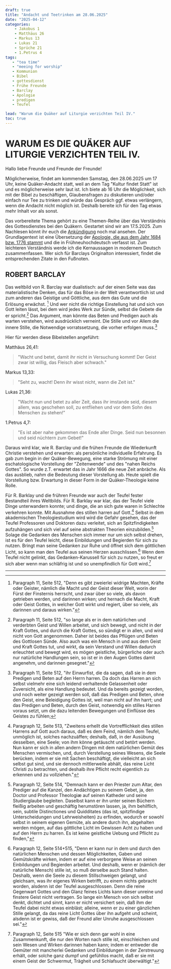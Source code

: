 ```yaml
---
draft: true
title: "Andacht und Teetrinken am 28.06.2025"
date: "2025-04-12"
categories:
	- Jakobus 1
	- Matthäus 26
	- Markus 13
	- Lukas 21
	- Sprüche 21
	- 1.Petrus 4
tags:
   - "tea time"
   - "meeing for worship"
   - Kommunion
   - Bibel
   - gottesdienst
   - Frühe Freunde
   - Barclay
   - Apologie
   - predigen
   - Teufel

lead: "Warum die Quäker auf Liturgie verzichten Teil IV."
toc: true
---
```



<!-- ##############
An dem Tag ist "Kultur findet statt" mit Konzert in der Kirche!
############### -->


WARUM ES DIE QUÄKER AUF LITURGIE VERZICHTEN TEIL IV.
=====================================================

Hallo liebe Freunde und Freunde der Freunde!

Möglicherweise, findet am kommenden Samstag, den 28.06.2025 um 17 Uhr, keine Quäker-Andacht statt, weil an dem Tag "Kultur findet Statt" ist und es möglicherweise sehr laut ist. Ich biete ab 16 Uhr die Möglichkeit, sich mit der Bibel zu beschäftigen, Glaubensfragen zu diskutieren und/oder einfach nur Tee zu trinken und würde das Gespräch ggf. etwas verlängern, wenn die Andacht nicht möglich ist. Deshalb bereite ich für den Tag etwas mehr Inhalt vor als sonst.

Das vorbereitete Thema gehört zu eine Themen-Reihe über das Verständnis des Gottesdienstes bei den Quäkern. Gestartet sind wir am 17.5.2025. Zum Nachlesen könnt ihr euch die [Ankündigung](https://quaker-kr.de/post/2025/05-03-gottesdiest/) noch mal ansehen. Der Grundlagentext ist eine Übersetzung der [Apologie, die aus dem Jahr 1684 bzw. 1776 stammt](https://apologie.the-independent-friend.de/) und die in Frühneuhochdeutsch verfasst ist. Zum leichteren Verständnis werde ich die Kernaussagen in modernem Deutsch zusammenfassen. Wer sich für Barclays Originalton interessiert, findet die entsprechenden Zitate in den Fußnoten.

ROBERT BARCLAY
--------------

Das weltbild von R. Barclay war dualistisch: auf der einen Seite was das materialistische Denken, das für das Böse in der Welt verantwortlich ist und zum anderen das Geistige und Göttliche, aus dem das Gute und die Erlösung erwächst. [^foot-001] Und wer nicht die richtige Einstellung hat und sich von Gott leiten lässt, bei dem wird jedes Werk zur Sünde, selbst die Gebete die er spricht.[^foot-002] Das Argument, man könnte das Beten und Predigen auch als warten verstehen, wird ausdrücklich verneint. Die Stille und vor Allem die innere Stille, die Notwendige vorratssetzung, die vorher erfolgen muss.[^foot-003]

Hier für werden diese Bibelstellen angeführt:

Matthäus 26,41:

> "Wacht und betet, damit ihr nicht in Versuchung kommt! Der Geist zwar ist willig, das Fleisch aber schwach."

Markus 13,33:

> "Seht zu, wacht! Denn ihr wisst nicht, wann die Zeit ist."

Lukas 21,36:

> "Wacht nun und betet zu aller Zeit, dass ihr imstande seid, diesem allem, was geschehen soll, zu entfliehen und vor dem Sohn des Menschen zu stehen!"

1.Petrus 4,7:

> "Es ist aber nahe gekommen das Ende aller Dinge. Seid nun besonnen und seid nüchtern zum Gebet!"

Daraus wird klar, wie R. Barclay und die frühen Freunde die Wiederkunft Christie verstehen und erwarten: als persönliche individuelle Erfahrung. Es gab zum begin in der Quäker-Bewegung, eine starke Strömung mit einer eschatologische Vorstellung der "Zeitenwende" und des "nahen Reichs Gottes". So wurde z.T. erwartet das in Jahr 1666 die neue Zeit anbräche. Als das ausblieb, nahm die Bedeutung dieser Vorstellung ab. Heute spielt die Vorstellung bzw. Erwartung in dieser Form in der Quäker-Theologie keine Rolle.

Für R. Barklay und die frühren Freunde war auch der Teufel fester Bestandteil ihres Weltbilds. Für R. Barklay war klar, das der Teufel viele Dinge unterwandern konnte; und dinge, die an sich gute waren in Schlechte verkehren konnte. Mit Ausnahme des stillen harren auf Gott.[^foot-004] Selbst in dem akademischen Theologiestudium wird wird die Gefahr gesehen, das der Teufel Professoren und Doktoren dazu verleitet, sich an Spitzfindigkeiten aufzuhängen und sich viel auf seine abstrakten Theorien einzubilden.[^foot-005] Solage die Gedanken des Menschen sich immer nur um sich selbst drehen, ist es für den Teufel leicht, diese Einbildungen und Begierden für sich zu nutzen. Bringt man seine Gedanken zur Ruhe und öffnet sich dem göttlichen Licht, so kann man den Teufel aus seinen Herzen ausschlissen.[^foot-006] Wenn dem Teufel nicht gelinkt, das Gedanken-Karussell für sich zu nutzen, so freut er sich aber wenn man schläfrig ist und so unempfindlich für Gott wird.[^foot-007]


------

[^foot-001]: Paragraph 11, Seite 512, "Denn es gibt zweierlei widrige Machten,
Kräfte oder Geister, nämlich die Macht und
der Geist dieser Welt, worin der Fürst der Finsternis
herrscht, und zwar über so viele, als davon
getrieben werden, und darinnen wirken; und hernach
die Macht, Kraft oder Geist Gottes, in welcher
Gott wirkt und regiert, über so viele, als darinnen
und daraus wirken."


[^foot-002]: Paragraph 11, Seite 512, "so lange als er in dem natürlichen und
verderbten Geist und Willen arbeitet, und sich bewegt,
und nicht in der Kraft Gottes, und durch
die Kraft Gottes, so sündigt er in allen, und wird
nicht von Gott angenommen.[^foot-11-11-001] Daher ist beides
das Pflügen und Beten des Gottlosen Sünde.
Also auch was ein Mensch in und aus dem Geist und
Kraft Gottes tut, und wirkt, da sein Verstand
und Willen dadurch erleuchtet und bewegt wird, es
mögen geistliche, bürgerliche oder auch nur natürliche
Handlungen sein, so ist er in den Augen Gottes
damit angenehm, und darinnen gesegnet.[^foot-11-11-002]"

[^foot-003]: Paragraph 11, Seite 512, "ihr Einwurfist, die da sagen, daß sie in dem Predigen
und Beten auf den Herrn harren. Da
doch das Harren an sich selbst vielmehr eine sich leidend
verhaltende Gelassenheit oder Zuversicht, als eine
Handlung bedeutet. Und da bereits gezeigt worden,
und noch weiter gezeigt werden soll, daß das
Predigen und Beten, ohne den Geist, eine Beleidigung
Gottes ist, weil man nicht auf ihn harrt;
und das Predigen und Beten, durch den Geist, notwendig
ein stilles Harren voraus setzt, um die dazu
leitenden Bewegungen und Einflüsse des Geistes zu
fühlen;

[^foot-004]: Paragraph 12, Seite 513, "Zweitens erhellt die Vortrefflichkeit dies
stillen Harrens auf Gott auch daraus, daß es
dem Feind, nämlich dem Teufel, unmöglich ist, solches
nachzuäffen; deshalb, daß, in der Ausübung desselben,
eine Seele; von ihm könne getäuscht und betört
werden. Nun kann er sich in allen andern Dingen
mit dem natürlichen Gemüt des Menschen vermischen,
und, durch Verstellung seines Wesens, die
Seele berücken, indem er sie mit Sachen beschäftigt,
die vielleicht an sich selbst gut sind, und sie dennoch mittlerweile
abhält, das reine Licht Christi zu betrachten,
und deshalb ihre Pflicht recht eigentlich zu erkennen und
zu vollziehen."

[^foot-005]: Paragraph 12, Seite 514, "Demnach kann er den Priester
zum Altar, den Prediger auf die Kanzel, den Andächtigen
zu seinem Gebet, ja, den Doctor und
Professor Theologiæ auf seinen Katheder und seine
Studierglaube begleiten. Daselbst kann er ihn unter
seinen Büchern fleißig arbeiten und geschäftig herumstören
lassen, ja, ihm behilflich, sein, subtile Distinctiones
und Quidditates (das ist, spitzfindige Unterscheidungen
und Lehrweisheiten) zu erfinden, wodurch
er sowohl selbst in seinem eigenen Gemüte, als
andere durch ihn, abgehalten werden mögen, auf das
göttliche Licht im Gewissen Acht zu haben und auf
den Herrn zu harren. Es ist keine geistliche Uebung
und Pflicht zu finden,"

[^foot-006]: Paragraph 12, Seite 514+515, "Denn er kann nur in dem und durch den natürlichen
Menschen und dessen Möglichkeiten, Gaben
und Gemütskräfte wirken, indem er auf eine
verborgene Weise an seinen Einbildungen und Begierden
arbeitet. Und deshalb, wenn er (nämlich der
natürliche Mensch) stille ist, so muß derselbe auch
Stand halten. Deshalb, wenn die Seele zu
diesem Stillschweigen gelangt, und gleichsam, was
ihr eigenes Wirken betrifft, zu einem nichts gebracht
worden, alsdenn ist der Teufel ausgeschlossen. Denn
die reine Gegenwart Gottes und den Glanz feines
Lichts kann dieser unreine und finstere Geist nicht
vertragen. So lange ein Mensch von sich selbst denkt,<!-- Seite 515 -->
dichtet und sinnt, kann er nicht versichert sein,
daß ihm der Teufel dabei nicht etwas einbläst; alleine,
wenn er zu einer gänzlichen Stille gelangt,
da das reine Licht Gottes über ihn aufgeht und
scheint, alsdenn ist er gewiss, daß der Freund aller
Unruhe ausgeschlossen sei."

[^foot-007]: Paragraph 12, Seite 515 "Wie er sich denn gar wohl in eine Zusammenkunft,
die nur den Worten nach stille ist, einschleichen und
sein Wesen und Wirken darinnen haben kann; indem
er entweder die Gemüter mit mancherlei Gedanken
und Einbildungen in der Zerstreuung erhält, oder solche
ganz dumpf und gefühllos macht, daß er sie mit einem
Geist der Schwermut, Trägheit und Schlafsucht
überwältigt."

[^foot-11-11-001]: Sprüche 21,4: "Stolz der Augen und Hochmut des Herzens – die Leuchte der Gottlosen ist Sünde."

[^foot-11-11-002]: Jakobus 1,25: " Wer aber in das vollkommene Gesetz der Freiheit hineingeschaut hat und dabei geblieben ist, indem er nicht ein vergesslicher Hörer, sondern ein Täter des Werkes ist, der wird in seinem Tun glückselig sein."